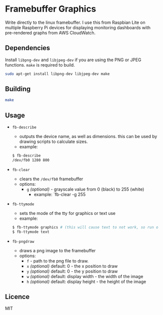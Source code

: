 # Framebuffer Graphics
Write directly to the linux framebuffer. I use this from Raspbian Lite on multiple Raspberry Pi devices for displaying monitoring dashboards with pre-rendered graphs from AWS CloudWatch.

## Dependencies
Install `libpng-dev` and `libjpeg-dev` if you are using the PNG or JPEG functions. `make` is required to build.
```bash
sudo apt-get install libpng-dev libjpeg-dev make
```

## Building
```bash
make
```

## Usage
- `fb-describe`
  - outputs the device name, as well as dimensions. this can be used by drawing scripts to calculate sizes.
  - example:
  ```bash
  $ fb-describe
  /dev/fb0 1280 800
  ```
  
- `fb-clear`
  - clears the `/dev/fb0` framebuffer
  - options:
    - `g` _(optional)_ - grayscale value from 0 (black) to 255 (white)
      - example: `fb-clear -g 255
      
- `fb-ttymode`
  - sets the mode of the tty for graphics or text use
  - example:
  ```bash
  $ fb-ttymode graphics # (this will cause text to not work, so run over ssh!)
  $ fb-ttymode text
  ```
  
- `fb-pngdraw`
  - draws a png image to the framebuffer
  - options:
    - `f` - path to the png file to draw.
    - `x` _(optional)_ default: 0 - the x position to draw
    - `y` _(optional)_ default: 0 - the y position to draw
    - `w` _(optional)_ default: display width - the width of the image
    - `h` _(optional)_ default: display height - the height of the image
## Licence
MIT
